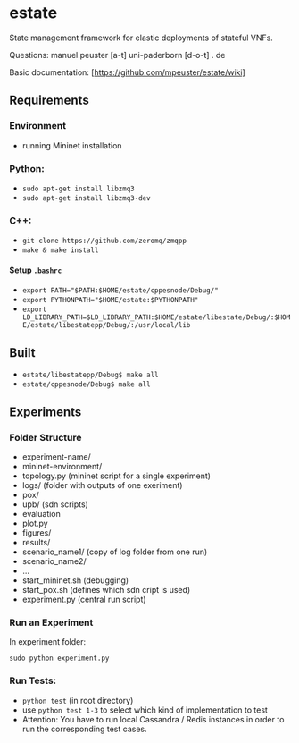# estate
State management framework for elastic deployments of stateful VNFs.

Questions: manuel.peuster [a-t] uni-paderborn [d-o-t] . de

Basic documentation: [https://github.com/mpeuster/estate/wiki]

## Requirements

### Environment
* running Mininet installation

### Python:
* `sudo apt-get install libzmq3`
* `sudo apt-get install libzmq3-dev`

### C++:
* `git clone https://github.com/zeromq/zmqpp`
 * `make & make install`

#### Setup `.bashrc`
* `export PATH="$PATH:$HOME/estate/cppesnode/Debug/"`
* `export PYTHONPATH="$HOME/estate:$PYTHONPATH"`
* `export LD_LIBRARY_PATH=$LD_LIBRARY_PATH:$HOME/estate/libestate/Debug/:$HOME/estate/libestatepp/Debug/:/usr/local/lib`

## Built
* `estate/libestatepp/Debug$ make all`
* `estate/cppesnode/Debug$ make all`

## Experiments
### Folder Structure

* experiment-name/
 * mininet-environment/
  * topology.py (mininet script for a single experiment)
  * logs/ (folder with outputs of one exeriment)
 * pox/
  * upb/ (sdn scripts)
 * evaluation
  * plot.py
  * figures/
 * results/
  * scenario_name1/ (copy of log folder from one run)
  * scenario_name2/
  * ...
 * start_mininet.sh (debugging)
 * start_pox.sh (defines which sdn cript is used)
 * experiment.py (central run script)


### Run an Experiment

In experiment folder:

`sudo python experiment.py`

### Run Tests:
* `python test` (in root directory)
 * use `python test 1-3` to select which kind of implementation to test
 * Attention: You have to run local Cassandra / Redis instances in order to run the corresponding test cases.

